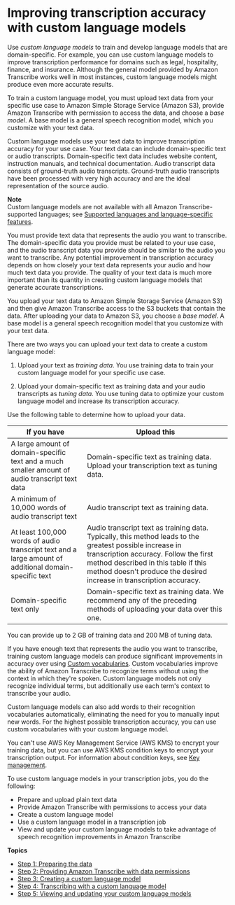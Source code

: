 # Improving transcription accuracy with custom language models<a name="custom-language-models"></a>

Use *custom language models* to train and develop language models that are domain\-specific\. For example, you can use custom language models to improve transcription performance for domains such as legal, hospitality, finance, and insurance\. Although the general model provided by Amazon Transcribe works well in most instances, custom language models might produce even more accurate results\.

To train a custom language model, you must upload text data from your specific use case to Amazon Simple Storage Service \(Amazon S3\), provide Amazon Transcribe with permission to access the data, and choose a *base model*\. A base model is a general speech recognition model, which you customize with your text data\.

Custom language models use your text data to improve transcription accuracy for your use case\. Your text data can include domain\-specific text or audio transcripts\. Domain\-specific text data includes website content, instruction manuals, and technical documentation\. Audio transcript data consists of ground\-truth audio transcripts\. Ground\-truth audio transcripts have been processed with very high accuracy and are the ideal representation of the source audio\.

**Note**  
Custom language models are not available with all Amazon Transcribe\-supported languages; see [Supported languages and language\-specific features](how-it-works.md#table-language-matrix)\.

You must provide text data that represents the audio you want to transcribe\. The domain\-specific data you provide must be related to your use case, and the audio transcript data you provide should be similar to the audio you want to transcribe\. Any potential improvement in transcription accuracy depends on how closely your text data represents your audio and how much text data you provide\. The quality of your text data is much more important than its quantity in creating custom language models that generate accurate transcriptions\.

You upload your text data to Amazon Simple Storage Service \(Amazon S3\) and then give Amazon Transcribe access to the S3 buckets that contain the data\. After uploading your data to Amazon S3, you choose a *base model*\. A base model is a general speech recognition model that you customize with your text data\.

There are two ways you can upload your text data to create a custom language model:

1. Upload your text as *training data*\. You use training data to train your custom language model for your specific use case\.

1. Upload your domain\-specific text as training data and your audio transcripts as *tuning data*\. You use tuning data to optimize your custom language model and increase its transcription accuracy\.

Use the following table to determine how to upload your data\.


| If you have | Upload this | 
| --- | --- | 
| A large amount of domain\-specific text and a much smaller amount of audio transcript text data | Domain\-specific text as training data\. Upload your transcription text as tuning data\. | 
| A minimum of 10,000 words of audio transcript text | Audio transcript text as training data\. | 
| At least 100,000 words of audio transcript text and a large amount of additional domain\-specific text | Audio transcript text as training data\. Typically, this method leads to the greatest possible increase in transcription accuracy\. Follow the first method described in this table if this method doesn't produce the desired increase in transcription accuracy\. | 
| Domain\-specific text only | Domain\-specific text as training data\. We recommend any of the preceding methods of uploading your data over this one\. | 

You can provide up to 2 GB of training data and 200 MB of tuning data\. 

If you have enough text that represents the audio you want to transcribe, training custom language models can produce significant improvements in accuracy over using [Custom vocabularies](how-vocabulary.md)\. Custom vocabularies improve the ability of Amazon Transcribe to recognize terms without using the context in which they're spoken\. Custom language models not only recognize individual terms, but additionally use each term's context to transcribe your audio\. 

Custom language models can also add words to their recognition vocabularies automatically, eliminating the need for you to manually input new words\. For the highest possible transcription accuracy, you can use custom vocabularies with your custom language model\.

You can't use AWS Key Management Service \(AWS KMS\) to encrypt your training data,  but you can use AWS KMS condition keys to encrypt your transcription output\. For information about condition keys, see [Key management](key-management.md)\.

To use custom language models in your transcription jobs, you do the following:
+ Prepare and upload plain text data
+ Provide Amazon Transcribe with permissions to access your data
+ Create a custom language model
+ Use a custom language model in a transcription job
+ View and update your custom language models to take advantage of speech recognition improvements in Amazon Transcribe

**Topics**
+ [Step 1: Preparing the data](prepare-training-data.md)
+ [Step 2: Providing Amazon Transcribe with data permissions](training-data-permissions.md)
+ [Step 3: Creating a custom language model](create-custom-language-model.md)
+ [Step 4: Transcribing with a custom language model](clm-transcription.md)
+ [Step 5: Viewing and updating your custom language models](view-update-lang.md)